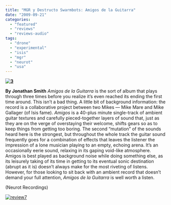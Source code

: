 ```yaml
---
title: "MGR y Destructo Swarmbots: Amigos de la Guitarra"
date: "2009-09-21"
categories: 
  - "featured"
  - "reviews"
  - "reviews-audio"
tags: 
  - "drone"
  - "experimental"
  - "isis"
  - "mgr"
  - "neurot"
  - "usa"
---
```


**[![3](http://www.hellbound.ca/wp-content/uploads/2009/09/3.jpg "3")](http://www.hellbound.ca/wp-content/uploads/2009/09/3.jpg)**

**By Jonathan Smith** _Amigos de la Guitarra_ is the sort of album that plays through three times before you realize it’s even reached its ending the first time around. This isn’t a bad thing. A little bit of background information: the record is a collaborative project between two Mikes — Mike Mare and Mike Gallager (of Isis fame). _Amigos_ is a 40-plus minute single-track of ambient guitar textures and carefully pieced-together layers of sound that, just as they are on the verge of overstaying their welcome, shifts gears so as to keep things from getting too boring. The second “mutation” of the sounds heard here is the strongest, but throughout the whole track the guitar sound frequently goes for a combination of effects that leaves the listener the impression of a lone musician playing to an empty, echoing arena. It’s an occasionally eerie sound, relaxing in its gaping void-like atmosphere. Amigos is best played as background noise while doing something else, as its leisurely taking of its time in getting to its eventual sonic destination (abrupt as it is) doesn’t always make for the most riveting of listens. However, for those looking to sit back with an ambient record that doesn’t demand your full attention, _Amigos de la Guitarra_ is well worth a listen.

(Neurot Recordings)

[![review7](http://www.hellbound.ca/wp-content/uploads/2009/08/review7.png "review7")](http://www.hellbound.ca/wp-content/uploads/2009/08/review7.png)
